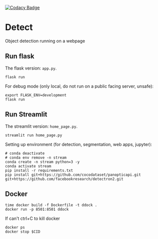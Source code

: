 [![Codacy Badge](https://app.codacy.com/project/badge/Grade/d07dcb3a023c406880e15652d4b2f256)](https://www.codacy.com/gl/colasri/detector/dashboard?utm_source=gitlab.com&amp;utm_medium=referral&amp;utm_content=colasri/detector&amp;utm_campaign=Badge_Grade)

# Detect

Object detection running on a webpage

## Run flask

The flask version: `app.py`.

```shell
flask run
```

For debug mode (only local, do not run on a public facing server, unsafe):

```shell
export FLASK_ENV=development
flask run
```

## Run Streamlit

The streamlit version: `home_page.py`.

```shell
streamlit run home_page.py
```

Setting up environment (for detection, segmentation, web apps, jupyter):

```shell
# conda deactivate
# conda env remove -n stream
conda create -n stream python=3 -y
conda activate stream
pip install -r requirements.txt
pip install git+https://github.com/cocodataset/panopticapi.git git+https://github.com/facebookresearch/detectron2.git
```

## Docker

```shell
time docker build -f Dockerfile -t ddock .
docker run -p 8501:8501 ddock
```

If can't ctrl+C to kill docker
```shell
docker ps
docker stop $CID
```

